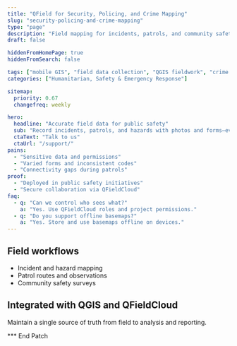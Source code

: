 ```yaml
---
title: "QField for Security, Policing, and Crime Mapping"
slug: "security-policing-and-crime-mapping"
type: "page"
description: "Field mapping for incidents, patrols, and community safety with mobile GIS and offline capability."
draft: false

hiddenFromHomePage: true
hiddenFromSearch: false

tags: ["mobile GIS", "field data collection", "QGIS fieldwork", "crime mapping", "public safety", "policing"]
categories: ["Humanitarian, Safety & Emergency Response"]

sitemap:
  priority: 0.67
  changefreq: weekly

hero:
  headline: "Accurate field data for public safety"
  sub: "Record incidents, patrols, and hazards with photos and forms—even without connectivity."
  ctaText: "Talk to us"
  ctaUrl: "/support/"
pains:
  - "Sensitive data and permissions"
  - "Varied forms and inconsistent codes"
  - "Connectivity gaps during patrols"
proof:
  - "Deployed in public safety initiatives"
  - "Secure collaboration via QFieldCloud"
faq:
  - q: "Can we control who sees what?"
    a: "Yes. Use QFieldCloud roles and project permissions."
  - q: "Do you support offline basemaps?"
    a: "Yes. Store and use basemaps offline on devices."
---
```


## Field workflows
- Incident and hazard mapping  
- Patrol routes and observations  
- Community safety surveys

## Integrated with QGIS and QFieldCloud
Maintain a single source of truth from field to analysis and reporting.

*** End Patch